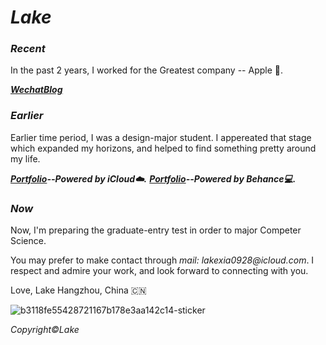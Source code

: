 # **_Lake_**

### _Recent_

In the past 2 years, I worked for the Greatest company -- Apple 🍎.

_**[WechatBlog](https://mp.weixin.qq.com/s?__biz=MzU1NTY5MDU2OQ==&mid=2247483801&idx=1&sn=e62cf87115a93013339145f60bcfe9d8&chksm=fbd13ebfcca6b7a9a11e0310e19059356ca88dbb1c33da325f7a30f33f9578a786ff24a5e336&token=549323447&lang=zh_CN#rd)**_

### _Earlier_

Earlier time period, I was a design-major student.
I appereated that stage which expanded my horizons, and helped to find something pretty around my life.

_**[Portfolio](https://www.icloud.com.cn/keynote/0fdzznULKiOtoG5AT5WHVReGg#Personal_Portfolio_2021)--Powered by iCloud☁️.**_
_**[Portfolio](https://www.behance.net/gallery/141884391/Personal-Portfolio-2021?)--Powered by Behance💻.**_

### _Now_

Now, I'm preparing the graduate-entry test in order to major Competer Science.

You may prefer to make contact through _mail: lakexia0928@icloud.com_.
I respect and admire your work, and look forward to connecting with you.


Love, Lake
Hangzhou, China 🇨🇳 

![b3118fe55428721167b178e3aa142c14-sticker](https://user-images.githubusercontent.com/50417000/163832675-f7c27b0d-101e-4487-99ec-d38ba89e3d5c.png)

_Copyright©️Lake_
